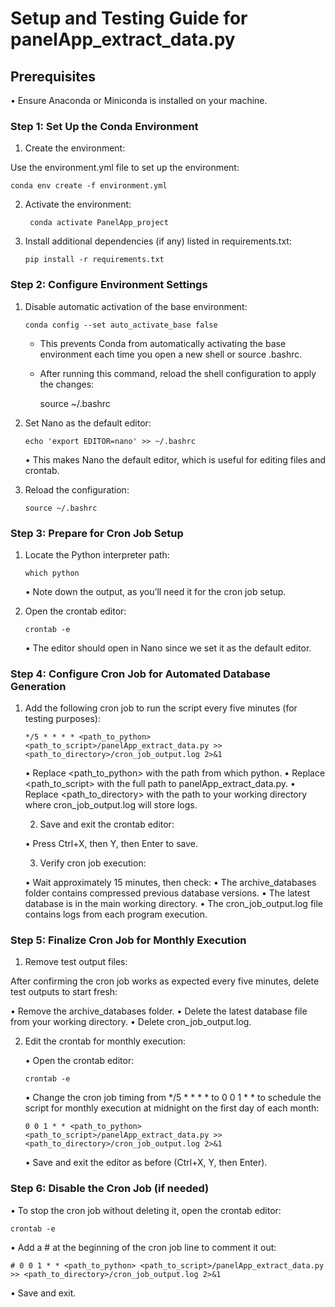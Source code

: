 # Setup and Testing Guide for panelApp_extract_data.py

## Prerequisites

  •	Ensure Anaconda or Miniconda is installed on your machine.


### Step 1: Set Up the Conda Environment

1.	Create the environment:

Use the environment.yml file to set up the environment:

    conda env create -f environment.yml
    
2.	Activate the environment:

         conda activate PanelApp_project

3.	Install additional dependencies (if any) listed in requirements.txt:

        pip install -r requirements.txt
  	

### Step 2: Configure Environment Settings

1.	Disable automatic activation of the base environment:

        conda config --set auto_activate_base false

	-	This prevents Conda from automatically activating the base environment each time you open a new shell or source .bashrc.
	-	After running this command, reload the shell configuration to apply the changes:

        source ~/.bashrc


2.	Set Nano as the default editor:

        echo 'export EDITOR=nano' >> ~/.bashrc

	•	This makes Nano the default editor, which is useful for editing files and crontab.

3.	Reload the configuration:

        source ~/.bashrc

### Step 3: Prepare for Cron Job Setup

1.	Locate the Python interpreter path:

        which python

	•	Note down the output, as you’ll need it for the cron job setup.

2.	Open the crontab editor:

        crontab -e

	•	The editor should open in Nano since we set it as the default editor.

### Step 4: Configure Cron Job for Automated Database Generation

1.	Add the following cron job to run the script every five minutes (for testing purposes):

        */5 * * * * <path_to_python> <path_to_script>/panelApp_extract_data.py >> <path_to_directory>/cron_job_output.log 2>&1

	•	Replace <path_to_python> with the path from which python.
	•	Replace <path_to_script> with the full path to panelApp_extract_data.py.
	•	Replace <path_to_directory> with the path to your working directory where cron_job_output.log will store logs.

	2.	Save and exit the crontab editor:
 
	•	Press Ctrl+X, then Y, then Enter to save.

	3.	Verify cron job execution:
 
	•	Wait approximately 15 minutes, then check:
	•	The archive_databases folder contains compressed previous database versions.
	•	The latest database is in the main working directory.
	•	The cron_job_output.log file contains logs from each program execution.

### Step 5: Finalize Cron Job for Monthly Execution

1.	Remove test output files:

After confirming the cron job works as expected every five minutes, delete test outputs to start fresh:

  •	Remove the archive_databases folder.
	•	Delete the latest database file from your working directory.
	•	Delete cron_job_output.log.
 
2.	Edit the crontab for monthly execution:

	•	Open the crontab editor:

        crontab -e


	•	Change the cron job timing from */5 * * * * to 0 0 1 * * to schedule the script for monthly execution at midnight on the first day of each month:

        0 0 1 * * <path_to_python> <path_to_script>/panelApp_extract_data.py >> <path_to_directory>/cron_job_output.log 2>&1


	•	Save and exit the editor as before (Ctrl+X, Y, then Enter).


### Step 6: Disable the Cron Job (if needed)

•	To stop the cron job without deleting it, open the crontab editor:

    crontab -e


•	Add a # at the beginning of the cron job line to comment it out:

    # 0 0 1 * * <path_to_python> <path_to_script>/panelApp_extract_data.py >> <path_to_directory>/cron_job_output.log 2>&1


•	Save and exit.
